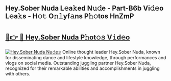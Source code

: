 ## Hey.Sober Nuda L𝚎a𝚔ed N𝚞𝚍e - Part-B6b Vi𝚍𝚎o L𝚎a𝚔s - H𝚘𝚝 O𝚗𝚕yf𝚊ns P𝚑𝚘tos HnZmP

# <h2><a href="http://kfdwaa8.oniu.top/?m=Hey.Sober+Nuda">🔗👉 🔴 Hey.Sober Nuda P𝚑ot𝚘𝚜 V𝚒d𝚎o</a></h2>

[![Hey.Sober Nuda Nu𝚍e𝚜](https://i.imgur.com/0qMVB7G.gif)](http://kfdwaa8.oniu.top/?m=Hey.Sober+Nuda)
Online thought leader Hey.Sober Nuda, known for disseminating dance and lifestyle knowledge, through performances and vlogs on social media. Outstanding juggling partner Hey.Sober Nuda, recognized for their remarkable abilities and accomplishments in juggling with others.  
